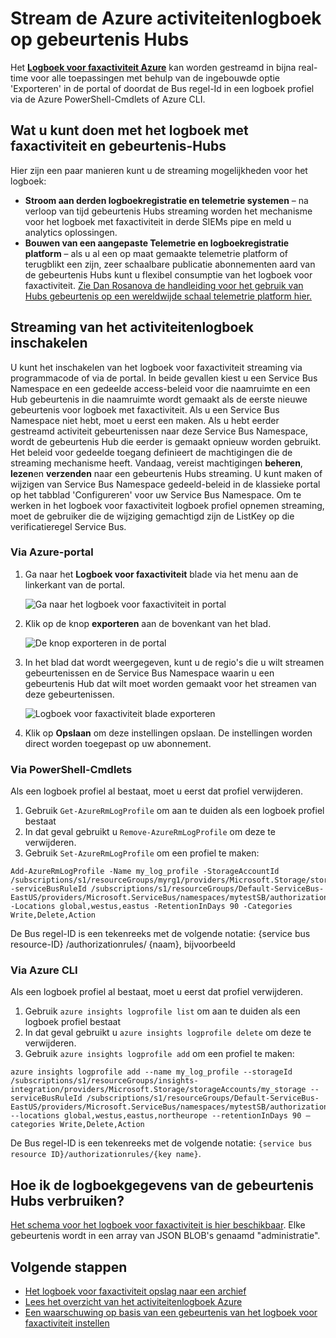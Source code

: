 <properties
    pageTitle="Het Azure activiteitenlogboek op gebeurtenis Hubs streamen | Microsoft Azure"
    description="Informatie over het streamen van het activiteitenlogboek Azure op gebeurtenis Hubs."
    authors="johnkemnetz"
    manager="rboucher"
    editor=""
    services="monitoring-and-diagnostics"
    documentationCenter="monitoring-and-diagnostics"/>

<tags
    ms.service="monitoring-and-diagnostics"
    ms.workload="na"
    ms.tgt_pltfrm="na"
    ms.devlang="na"
    ms.topic="article"
    ms.date="10/03/2016"
    ms.author="johnkem"/>

# <a name="stream-the-azure-activity-log-to-event-hubs"></a>Stream de Azure activiteitenlogboek op gebeurtenis Hubs
Het [**Logboek voor faxactiviteit Azure**](./monitoring-overview-activity-logs.md) kan worden gestreamd in bijna real-time voor alle toepassingen met behulp van de ingebouwde optie 'Exporteren' in de portal of doordat de Bus regel-Id in een logboek profiel via de Azure PowerShell-Cmdlets of Azure CLI.

## <a name="what-you-can-do-with-the-activity-log-and-event-hubs"></a>Wat u kunt doen met het logboek met faxactiviteit en gebeurtenis-Hubs
Hier zijn een paar manieren kunt u de streaming mogelijkheden voor het logboek:

- **Stroom aan derden logboekregistratie en telemetrie systemen** – na verloop van tijd gebeurtenis Hubs streaming worden het mechanisme voor het logboek met faxactiviteit in derde SIEMs pipe en meld u analytics oplossingen.
- **Bouwen van een aangepaste Telemetrie en logboekregistratie platform** – als u al een op maat gemaakte telemetrie platform of terugblikt een zijn, zeer schaalbare publicatie abonnementen aard van de gebeurtenis Hubs kunt u flexibel consumptie van het logboek voor faxactiviteit. [Zie Dan Rosanova de handleiding voor het gebruik van Hubs gebeurtenis op een wereldwijde schaal telemetrie platform hier.](https://azure.microsoft.com/documentation/videos/build-2015-designing-and-sizing-a-global-scale-telemetry-platform-on-azure-event-Hubs/)

## <a name="enable-streaming-of-the-activity-log"></a>Streaming van het activiteitenlogboek inschakelen
U kunt het inschakelen van het logboek voor faxactiviteit streaming via programmacode of via de portal. In beide gevallen kiest u een Service Bus Namespace en een gedeelde access-beleid voor die naamruimte en een Hub gebeurtenis in die naamruimte wordt gemaakt als de eerste nieuwe gebeurtenis voor logboek met faxactiviteit. Als u een Service Bus Namespace niet hebt, moet u eerst een maken. Als u hebt eerder gestreamd activiteit gebeurtenissen naar deze Service Bus Namespace, wordt de gebeurtenis Hub die eerder is gemaakt opnieuw worden gebruikt. Het beleid voor gedeelde toegang definieert de machtigingen die de streaming mechanisme heeft. Vandaag, vereist machtigingen **beheren**, **lezen**en **verzenden** naar een gebeurtenis Hubs streaming. U kunt maken of wijzigen van Service Bus Namespace gedeeld-beleid in de klassieke portal op het tabblad 'Configureren' voor uw Service Bus Namespace. Om te werken in het logboek voor faxactiviteit logboek profiel opnemen streaming, moet de gebruiker die de wijziging gemachtigd zijn de ListKey op die verificatieregel Service Bus.

### <a name="via-azure-portal"></a>Via Azure-portal 
1. Ga naar het **Logboek voor faxactiviteit** blade via het menu aan de linkerkant van de portal.

    ![Ga naar het logboek voor faxactiviteit in portal](./media/monitoring-overview-activity-logs/activity-logs-portal-navigate.png)
2. Klik op de knop **exporteren** aan de bovenkant van het blad.

    ![De knop exporteren in de portal](./media/monitoring-overview-activity-logs/activity-logs-portal-export.png)
3. In het blad dat wordt weergegeven, kunt u de regio's die u wilt streamen gebeurtenissen en de Service Bus Namespace waarin u een gebeurtenis Hub dat wilt moet worden gemaakt voor het streamen van deze gebeurtenissen.

    ![Logboek voor faxactiviteit blade exporteren](./media/monitoring-overview-activity-logs/activity-logs-portal-export-blade.png)
4. Klik op **Opslaan** om deze instellingen opslaan. De instellingen worden direct worden toegepast op uw abonnement.


### <a name="via-powershell-cmdlets"></a>Via PowerShell-Cmdlets
Als een logboek profiel al bestaat, moet u eerst dat profiel verwijderen.

1. Gebruik `Get-AzureRmLogProfile` om aan te duiden als een logboek profiel bestaat
2. In dat geval gebruikt u `Remove-AzureRmLogProfile` om deze te verwijderen.
3. Gebruik `Set-AzureRmLogProfile` om een profiel te maken:

```
Add-AzureRmLogProfile -Name my_log_profile -StorageAccountId /subscriptions/s1/resourceGroups/myrg1/providers/Microsoft.Storage/storageAccounts/my_storage -serviceBusRuleId /subscriptions/s1/resourceGroups/Default-ServiceBus-EastUS/providers/Microsoft.ServiceBus/namespaces/mytestSB/authorizationrules/RootManageSharedAccessKey -Locations global,westus,eastus -RetentionInDays 90 -Categories Write,Delete,Action
```

De Bus regel-ID is een tekenreeks met de volgende notatie: {service bus resource-ID} /authorizationrules/ {naam}, bijvoorbeeld 

### <a name="via-azure-cli"></a>Via Azure CLI
Als een logboek profiel al bestaat, moet u eerst dat profiel verwijderen.

1. Gebruik `azure insights logprofile list` om aan te duiden als een logboek profiel bestaat
2. In dat geval gebruikt u `azure insights logprofile delete` om deze te verwijderen.
3. Gebruik `azure insights logprofile add` om een profiel te maken:

```
azure insights logprofile add --name my_log_profile --storageId /subscriptions/s1/resourceGroups/insights-integration/providers/Microsoft.Storage/storageAccounts/my_storage --serviceBusRuleId /subscriptions/s1/resourceGroups/Default-ServiceBus-EastUS/providers/Microsoft.ServiceBus/namespaces/mytestSB/authorizationrules/RootManageSharedAccessKey --locations global,westus,eastus,northeurope --retentionInDays 90 –categories Write,Delete,Action
```

De Bus regel-ID is een tekenreeks met de volgende notatie: `{service bus resource ID}/authorizationrules/{key name}`.
 
## <a name="how-do-i-consume-the-log-data-from-event-hubs"></a>Hoe ik de logboekgegevens van de gebeurtenis Hubs verbruiken?
[Het schema voor het logboek voor faxactiviteit is hier beschikbaar](./monitoring-overview-activity-logs.md). Elke gebeurtenis wordt in een array van JSON BLOB's genaamd "administratie".

## <a name="next-steps"></a>Volgende stappen
- [Het logboek voor faxactiviteit opslag naar een archief](./monitoring-archive-activity-log.md)
- [Lees het overzicht van het activiteitenlogboek Azure](./monitoring-overview-activity-logs.md)
- [Een waarschuwing op basis van een gebeurtenis van het logboek voor faxactiviteit instellen](./insights-auditlog-to-webhook-email.md)
